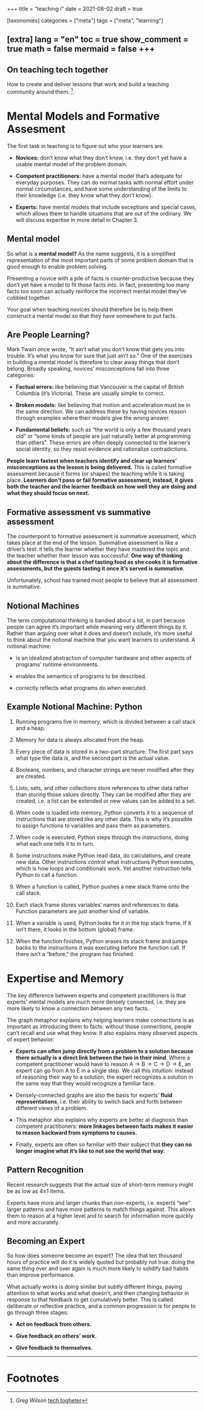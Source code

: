 +++
title = "teaching i"
date = 2021-08-02
draft = true
 

[taxonomies]
categories = ["meta"]
tags = ["meta", "learning"]

[extra]
lang = "en"
toc = true
show_comment = true
math = false
mermaid = false
+++
---

## On teaching tech together

How to create and deliver lessons that work and build a teaching community around them. [^1].

<!-- more -->
# Mental Models and Formative Assesment

The first task in teaching is to figure out who your learners are.

- **Novices:** don’t know what they don’t know, i.e. they don’t yet have a usable mental model of the problem domain. 

- **Competent practitioners:** have a mental model that’s adequate for everyday purposes. They can do normal tasks with normal effort under normal circumstances, and have some understanding of the limits to their knowledge (i.e. they know what they don’t know). 

- **Experts:** have mental models that include exceptions and special cases, which allows them to handle situations that are out of the ordinary. We will discuss expertise in more detail in Chapter 3. 

## Mental model

So what is a **mental model?** As the name suggests, it is a simplified representation of the most important parts of some problem domain that is good enough to enable problem solving.

Presenting a novice with a pile of facts is counter-productive because they don’t yet have a model to fit those facts into. In fact, presenting too many facts too soon can actually reinforce the incorrect mental model they’ve cobbled together. 

Your goal when teaching novices should therefore be to help them construct a mental model so that they have somewhere to put facts. 

## Are People Learning?

Mark Twain once wrote, “It ain’t what you don’t know that gets you into trouble. It’s what you know for sure that just ain’t so.” One of the exercises in building a mental model is therefore to clear away things that don’t belong. Broadly speaking, novices’ misconceptions fall into three categories:

- **Factual errors:** like believing that Vancouver is the capital of British Columbia (it’s Victoria). These are usually simple to correct.

- **Broken models:** like believing that motion and acceleration must be in the same direction. We can address these by having novices reason through examples where their models give the wrong answer.

- **Fundamental beliefs:** such as “the world is only a few thousand years old” or “some kinds of people are just naturally better at programming than others”. These errors are often deeply connected to the learner’s social identity, so they resist evidence and rationalize contradictions.

**People learn fastest when teachers identify and clear up learners’ misconceptions as the lesson is being delivered.** This is called formative assessment because it forms (or shapes) the teaching while it is taking place. **Learners don’t pass or fail formative assessment; instead, it gives both the teacher and the learner feedback on how well they are doing and what they should focus on next.**

## Formative assessment vs summative assessment

The counterpoint to formative assessment is summative assessment, which takes place at the end of the lesson. Summative assessment is like a driver’s test: it tells the learner whether they have mastered the topic and the teacher whether their lesson was successful. **One way of thinking about the difference is that a chef tasting food as she cooks it is formative assessments, but the guests tasting it once it’s served is summative.**

Unfortunately, school has trained most people to believe that all assessment is summative.

## Notional Machines

The term computational thinking is bandied about a lot, in part because people can agree it’s important while meaning very different things by it. Rather than arguing over what it does and doesn’t include, it’s more useful to think about the notional machine that you want learners to understand. A notional machine:

- is an idealized abstraction of computer hardware and other aspects of programs’ runtime environments.

- enables the semantics of programs to be described.

- correctly reflects what programs do when executed.

## Example Notional Machine: Python


1. Running programs live in memory, which is divided between a call stack and a heap.

2. Memory for data is always allocated from the heap.

3. Every piece of data is stored in a two-part structure. The first part says what type the data is, and the second part is the actual value.

4. Booleans, numbers, and character strings are never modified after they are created.

5. Lists, sets, and other collections store references to other data rather than storing those values directly. They can be modified after they are created, i.e. a list can be extended or new values can be added to a set. 

6. When code is loaded into memory, Python converts it to a sequence of instructions that are stored like any other data. This is why it’s possible to assign functions to variables and pass them as parameters. 

7. When code is executed, Python steps through the instructions, doing what each one tells it to in turn. 

8. Some instructions make Python read data, do calculations, and create new data. Other instructions control what instructions Python executes, which is how loops and conditionals work. Yet another instruction tells Python to call a function. 

9. When a function is called, Python pushes a new stack frame onto the call stack. 

10. Each stack frame stores variables’ names and references to data. Function parameters are just another kind of variable. 

11. When a variable is used, Python looks for it in the top stack frame. If it isn’t there, it looks in the bottom (global) frame.

12. When the function finishes, Python erases its stack frame and jumps backs to the instructions it was executing before the function call. If there isn’t a “before,” the program has finished.


# Expertise and Memory

The key difference between experts and competent practitioners is that experts’ mental models are much more densely connected, i.e. they are more likely to know a connection between any two facts.

The graph metaphor explains why helping learners make connections is as important as introducing them to facts: without those connections, people can’t recall and use what they know. It also explains many observed aspects of expert behavior:

- **Experts can often jump directly from a problem to a solution because there actually is a direct link between the two in their mind**. Where a competent practitioner would have to reason A → B → C → D → E, an expert can go from A to E in a single step. We call this intuition: instead of reasoning their way to a solution, the expert recognizes a solution in the same way that they would recognize a familiar face.

- Densely-connected graphs are also the basis for experts’ **fluid representations**, i.e. their ability to switch back and forth between different views of a problem.

- This metaphor also explains why experts are better at diagnosis than competent practitioners: **more linkages between facts makes it easier to reason backward from symptoms to causes.**

- Finally, experts are often so familiar with their subject that **they can no longer imagine what it’s like to not see the world that way.**

## Pattern Recognition

Recent research suggests that the actual size of short-term memory might be as low as 4±1 items.

Experts have more and larger chunks than non-experts, i.e. experts “see” larger patterns and have more patterns to match things against. This allows them to reason at a higher level and to search for information more quickly and more accurately.

## Becoming an Expert

So how does someone become an expert? The idea that ten thousand hours of practice will do it is widely quoted but probably not true: doing the same thing over and over again is much more likely to solidify bad habits than improve performance.

What actually works is doing similar but subtly different things, paying attention to what works and what doesn’t, and then changing behavior in response to that feedback to get cumulatively better. This is called deliberate or reflective practice, and a common progression is for people to go through three stages:

- **Act on feedback from others.**

- **Give feedback on others’ work.**

- **Give feedback to themselves.**

---
# Footnotes

[^1]: *Greg Wilson* [tech togheter](https://teachtogether.tech/)

